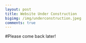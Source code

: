 ```yaml
--- 
layout: post 
title: Website Under Construction
bigimg: /img/underconstruction.jpeg 
comments: true 
---
```


#Please come back later!
